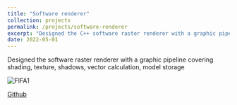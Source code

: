 ```yaml
---
title: "Software renderer"
collection: projects
permalink: /projects/software-renderer
excerpt: "Designed the C++ software raster renderer with a graphic pipeline covering shading, texture, shadows, vector calculation, model storage <br/><img src='/images/renderer.png'>"
date: 2022-05-01
---
```


Designed the software raster renderer with a graphic pipeline covering shading, texture, shadows, vector calculation, model storage

![FIFA1](http://jinjinhe2001.github.io/images/renderer.png)

[Github](https://github.com/y783332177/softRenderer)
